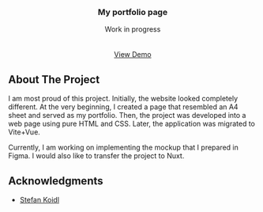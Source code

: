 <!-- Improved compatibility of back to top link: See: https://github.com/othneildrew/Best-README-Template/pull/73 -->
<a name="readme-top"></a>
<!--
*** Thanks for checking out the Best-README-Template. If you have a suggestion
*** that would make this better, please fork the repo and create a pull request
*** or simply open an issue with the tag "enhancement".
*** Don't forget to give the project a star!
*** Thanks again! Now go create something AMAZING! :D
-->




<!-- PROJECT LOGO -->
<br />
<div align="center">

  <h3 align="center">My portfolio page</h3>

  <p align="center">
Work in progress
    <br />
    <br />
    <br />
    <a href="https://p4w3l-portfolio.netlify.app/">View Demo</a>
  </p>
</div>




<!-- ABOUT THE PROJECT -->
## About The Project

I am most proud of this project. Initially, the website looked completely different. At the very beginning, I created a page that resembled an A4 sheet and served as my portfolio. Then, the project was developed into a web page using pure HTML and CSS. Later, the application was migrated to Vite+Vue.

Currently, I am working on implementing the mockup that I prepared in Figma. I would also like to transfer the project to Nuxt.


<!-- ACKNOWLEDGMENTS -->
## Acknowledgments

* [Stefan Koidl](https://stefankoidl.artstation.com/)
